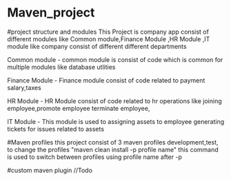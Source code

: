 # Maven_project

#project structure and modules 
This Project is company app consist of different modules like Common module,Finance Module ,HR Module ,IT module
like company consist of different different departments 

Common module - common module is consist of code which is common for multiple modules like database utlities 

Finance Module - Finance module consist of code related to payment salary,taxes

HR Module - HR Module consist of code related to hr operations like joining employee,promote employee 
terminate employee, 

IT Module - This module is used to assigning assets to employee generating tickets for issues related to assets

#Maven profiles
this project consist of 3 maven profiles development,test, to change the profiles "maven clean install -p profile name"
this command is used to switch between profiles using profile name after -p 

#custom maven plugin
//Todo